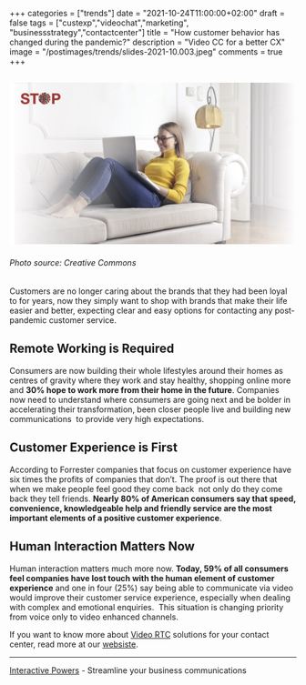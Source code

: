 +++
categories = ["trends"]
date = "2021-10-24T11:00:00+02:00"
draft = false
tags = ["custexp","videochat","marketing", "businessstrategy","contactcenter"]
title = "How customer behavior has changed during the pandemic?"
description = "Video CC for a better CX"
image = "/postimages/trends/slides-2021-10.003.jpeg"
comments = true
+++

![Woman and screens](/postimages/trends/slides-2021-10.003.jpeg)
------------
###### Photo source: Creative Commons

Customers are no longer caring about the brands that they had been loyal to for years, now they simply want to shop with brands that make their life easier and better, expecting clear and easy options for contacting any post-pandemic customer service. 

##	Remote Working is Required
Consumers are now building their whole lifestyles around their homes as centres of gravity where they work and stay healthy, shopping online more and **30% hope to work more from their home in the future**. Companies now need to understand where consumers are going next and be bolder in accelerating their transformation, been closer people live and building new communications  to provide very high expectations.

##	Customer Experience is First
According to Forrester companies that focus on customer experience have six times the profits of companies that don’t. The proof is out there that when we make people feel good they come back  not only do they come back they tell friends. **Nearly 80% of American consumers say that speed, convenience, knowledgeable help and friendly service are the most important elements of a positive customer experience**.

##	Human Interaction Matters Now
Human interaction matters much more now. **Today, 59% of all consumers feel companies have lost touch with the human element of customer experience** and one in four (25%) say being able to communicate via video would improve their customer service experience, especially when dealing with complex and emotional enquiries.  This situation is changing priority from voice only to video enhanced channels.


If you want to know more about [Video RTC](https://www.ivrpowers.com/videortc/) solutions for your contact center, read more at our [websiste](http://www.ivrpowers.com).

---
[Interactive Powers](http://www.ivrpowers.com/) - Streamline your business communications